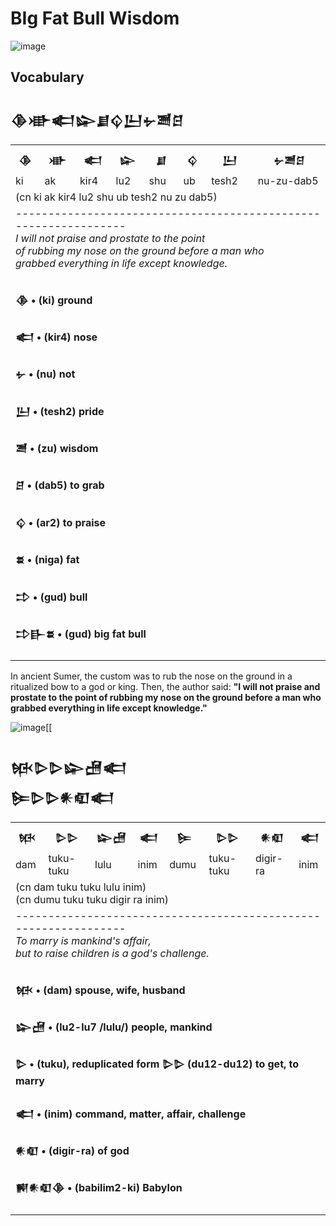 # BIg Fat Bull Wisdom

![image](https://github.com/user-attachments/assets/ef1bf90a-aa31-46b6-af92-d69aed16b2b6)

## Vocabulary

<h2>𒆠𒀝𒅗𒇽𒋗𒌒𒌨𒉡𒍪𒆪</h2>
<table>
  <tr>
    <th>𒆠</th>
    <th>𒀝</th>
    <th>𒅗</th>
    <th>𒇽</th>
    <th>𒋗</th>
    <th>𒌒</th>
    <th>𒌨</th>
    <th>𒉡𒍪𒆪</th>
  </tr>
  <tr>
    <td>ki</td>
    <td>ak</td>
    <td>kir4</td>
    <td>lu2</td>
    <td>shu</td>
    <td>ub</td>
    <td>tesh2</td>
    <td>nu-zu-dab5</td>
  </tr>
  <tr>
    <td colspan="8"> 
    (cn ki ak kir4 lu2 shu ub tesh2 nu zu dab5) 
    </td>
  </tr>
  <tr>
    <td colspan="8"> 
    ----------------------------------------------------------------</br>
  <i>I will not praise and prostate to the point</br>
    of rubbing my nose on the ground before a man who</br>
    grabbed everything in life except knowledge.</i>
    </td>
  </tr>
  <tr>
    <td colspan="8">
    <h4>𒆠 • (ki) ground</h4>
    <h4>𒅗 • (kir4) nose</h4>
    <h4>𒉡 • (nu) not</h4>
    <h4>𒌨 • (tesh2) pride</h4>
    <h4>𒍪 • (zu) wisdom</h4>
    <h4>𒆪 • (dab5) to grab</h4>
    <h4>𒌒  • (ar2) to praise</h4>
    <h4>𒊺 • (niga) fat</h4>
    <h4>𒄞 • (gud) bull</h4>
      <h4>𒄞𒃲𒊺 • (gud) big fat bull </h4>
    </td>
  </tr>
</table>

In ancient Sumer, the custom was to rub the nose on the ground
in a ritualized bow to a god or king. Then, the author said:
**"I will not praise and prostate to the point of rubbing my nose
on the ground before a man who grabbed everything in life except knowledge."**

![image](https://github.com/user-attachments/assets/7fa44af6-df9e-4419-a8fc-b9f5b187e5e9)[[

<h2>𒁮𒌇𒌇𒇽𒍇𒅗</br> 𒌉𒌇𒌇𒀭𒊏𒅗</h2>
<table>
  <tr>
    <th>𒁮</th>
    <th>𒌇𒌇</th>
    <th>𒇽𒍇</th>
    <th>𒅗</th>
    <th>𒌉</th>
    <th>𒌇𒌇</th>
    <th>𒀭𒊏</th>
    <th>𒅗</th>
  </tr>
  <tr>
    <td>dam</td>
    <td>tuku-tuku</td>
    <td>lulu</td>
    <td>inim</td>
    <td>dumu</td>
    <td>tuku-tuku</td>
    <td>digir-ra</td>
    <td>inim</td>
  </tr>
  <tr>
    <td colspan="8"> 
    (cn dam tuku tuku lulu inim) </br>
    (cn dumu tuku tuku digir ra inim)
    </td>
  </tr>
  <tr>
    <td colspan="8"> 
    ----------------------------------------------------------------</br>
  <i>To marry is mankind's affair,</br> but to raise children is a god's challenge.</i>
    </td>
  </tr>
  <tr>
    <td colspan="8">
    <h4>𒁮 • (dam) spouse, wife, husband</h4>
    <h4>𒇽𒍇 • (lu2-lu7 /lulu/) people, mankind</h4>
    <h4>𒌇 • (tuku), reduplicated form 𒌇𒌇 (du12-du12) to get, to marry</h4>
    <h4>𒅗 • (inim) command, matter, affair, challenge</h4>
    <h4>𒀭𒊏 • (digir-ra) of god </h4>
    <h4>𒆍𒀭𒊏𒆠 • (babilim2-ki) Babylon</h4>
    </td>
  </tr>
</table>


